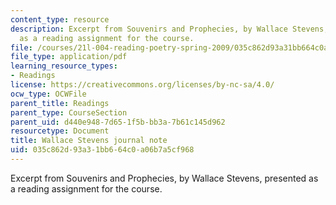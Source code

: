 ```yaml
---
content_type: resource
description: Excerpt from Souvenirs and Prophecies, by Wallace Stevens, presented
  as a reading assignment for the course.
file: /courses/21l-004-reading-poetry-spring-2009/035c862d93a31bb664c0a06b7a5cf968_MIT21l004s09read04stevens.pdf
file_type: application/pdf
learning_resource_types:
- Readings
license: https://creativecommons.org/licenses/by-nc-sa/4.0/
ocw_type: OCWFile
parent_title: Readings
parent_type: CourseSection
parent_uid: d440e948-7d65-1f5b-bb3a-7b61c145d962
resourcetype: Document
title: Wallace Stevens journal note
uid: 035c862d-93a3-1bb6-64c0-a06b7a5cf968
---
```

Excerpt from Souvenirs and Prophecies, by Wallace Stevens, presented as a reading assignment for the course.